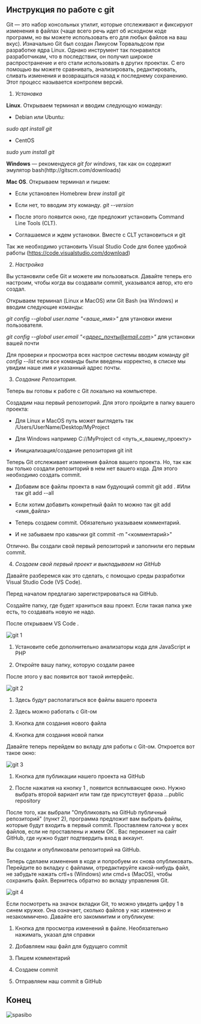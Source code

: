 ## Инструкция по работе с git

Git — это набор консольных утилит, которые отслеживают и фиксируют изменения в файлах (чаще всего речь идет об исходном коде программ, но вы можете использовать его для любых файлов на ваш вкус). Изначально Git был создан Линусом Торвальдсом при разработке ядра Linux. Однако инструмент так понравился разработчикам, что в последствии, он получил широкое распространение и его стали использовать в других проектах. С его помощью вы можете сравнивать, анализировать, редактировать, сливать изменения и возвращаться назад к последнему сохранению. Этот процесс называется контролем версий.

1. *Установка*

**Linux**. Открываем терминал и вводим следующую команду:
* Debian или Ubuntu:

*sudo apt install git*

* CentOS

*sudo yum install git*

**Windows** — рекомендуеся *git for windows*, так как он содержит эмулятор bash(http://git­scm.com/downloads)

**Mac OS**. Открываем терминал и пишем:

* Если установлен Homebrew
*brew install git*

* Если нет, то вводим эту команду. 
*git --version*
* После этого появится окно, где предложит установить Command Line Tools (CLT).
* Соглашаемся и ждем установки. Вместе с CLT установиться и git

Так же необходимо установить Visual Studio Code для более удобной работы (https://code.visualstudio.com/download)

2. *Настройка*

Вы установили себе Git и можете им пользоваться. Давайте теперь его настроим, чтобы когда вы создавали commit, указывался автор, кто его создал.

Открываем терминал (Linux и MacOS) или Git Bash (на Windows) и вводим следующие команды:

*git config --global user.name "<ваше_имя>"* для утановки имени пользователя.

*git config --global user.email "<адрес_почты@email.com>"* для установки вашей почти 

Для проверки и просмотра всех настрое системы вводим команду *git config --list* если все команды были введены корректно, в списке мы увидим наше имя и указанный адрес почты.

3. *Создание Репозитория*.

Теперь вы готовы к работе с Git локально на компьютере.

Создадим наш первый репозиторий. Для этого пройдите в папку вашего проекта:

* Для Linux и MacOS путь может выглядеть так /Users/UserName/Desktop/MyProject
* Для Windows например С://MyProject
cd <путь_к_вашему_проекту>

* Инициализация/создание репозитория
git init

Теперь Git отслеживает изменения файлов вашего проекта. Но, так как вы только создали репозиторий в нем нет вашего кода. Для этого необходимо создать commit.

* Добавим все файлы проекта в нам будующий commit
git add .
#Или так
git add --all

* Если хотим добавить конкретный файл то можно так
git add <имя_файла> 

* Теперь создаем commit. Обязательно указываем комментарий.
* И не забываем про кавычки
git commit -m "<комментарий>"

Отлично. Вы создали свой первый репозиторий и заполнили его первым commit.

4. *Создаем свой первый проект и выкладываем на GitHub*

Давайте разберемся как это сделать, с помощью среды разработки Visual Studio Code (VS Code).

Перед началом предлагаю зарегистрироваться на GitHub.

Создайте папку, где будет храниться ваш проект. Если такая папка уже есть, то создавать новую не надо.

После открываем VS Code .

![git 1](git%201.png)

1. Установите себе дополнительно анализаторы кода для JavaScript и PHP

2. Откройте вашу папку, которую создали ранее

После этого у вас появится вот такой интерфейс.

![git 2](git%202.png)

1. Здесь будут располагаться все файлы вашего проекта

2. Здесь можно работать с Git-ом

3. Кнопка для создания нового файла

4. Кнопка для создания новой папки

Давайте теперь перейдем во вкладу для работы с Git-ом. Откроется вот такое окно:


![git 3](git%203.png) 

1. Кнопка для публикации нашего проекта на GitHub

2. После нажатия на кнопку 1 , появится всплывающее окно. Нужно выбрать второй вариант или там где присутствует фраза ...public repository

После того, как выбрали "Опубликовать на GitHub публичный репозиторий" (пункт 2), программа предложит вам выбрать файлы, которые будут входить в первый commit. Проставляем галочки у всех файлов, если не проставлены и жмем ОК . Вас перекинет на сайт GitHub, где нужно будет подтвердить вход в аккаунт.

Вы создали и опубликовали репозиторий на GitHub.

Теперь сделаем изменения в коде и попробуем их снова опубликовать. Перейдите во вкладку с файлами, отредактируйте какой-нибудь файл, не забудьте нажать crtl+s (Windows) или cmd+s (MacOS), чтобы сохранить файл. Вернитесь обратно во вкладу управления Git.

![git 4](git%204.png)

Если посмотреть на значок вкладки Git, то можно увидеть цифру 1 в синем кружке. Она означает, сколько файлов у нас изменено и незакоммичено. Давайте его закоммитим и опубликуем:

1. Кнопка для просмотра изменений в файле. Необязательно нажимать, указал для справки

2. Добавляем наш файл для будущего commit

3. Пишем комментарий

4. Создаем commit

5. Отправляем наш commit в GitHub

## Конец

![spasibo](Spasbo.jpg)
